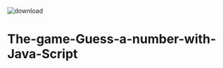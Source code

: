 ![download](https://github.com/user-attachments/assets/4d2f0904-c650-4ef2-9db4-97e40598938e)

# The-game-Guess-a-number-with-Java-Script
